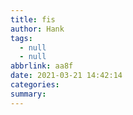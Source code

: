 ```yaml
---
title: fis
author: Hank
tags:
  - null
  - null
abbrlink: aa8f
date: 2021-03-21 14:42:14
categories:
summary:
---
```

